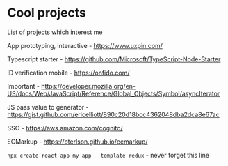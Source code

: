 # Cool projects
List of projects which interest me

App prototyping, interactive - https://www.uxpin.com/  

Typescript starter - https://github.com/Microsoft/TypeScript-Node-Starter  

ID verification mobile - https://onfido.com/  

Important - https://developer.mozilla.org/en-US/docs/Web/JavaScript/Reference/Global_Objects/Symbol/asyncIterator  

JS pass value to generator - https://gist.github.com/ericelliott/890c20d18bcc4362048dba2dca8e67ac  

SSO - https://aws.amazon.com/cognito/  

ECMarkup - https://bterlson.github.io/ecmarkup/

`npx create-react-app my-app --template redux` - never forget this line
